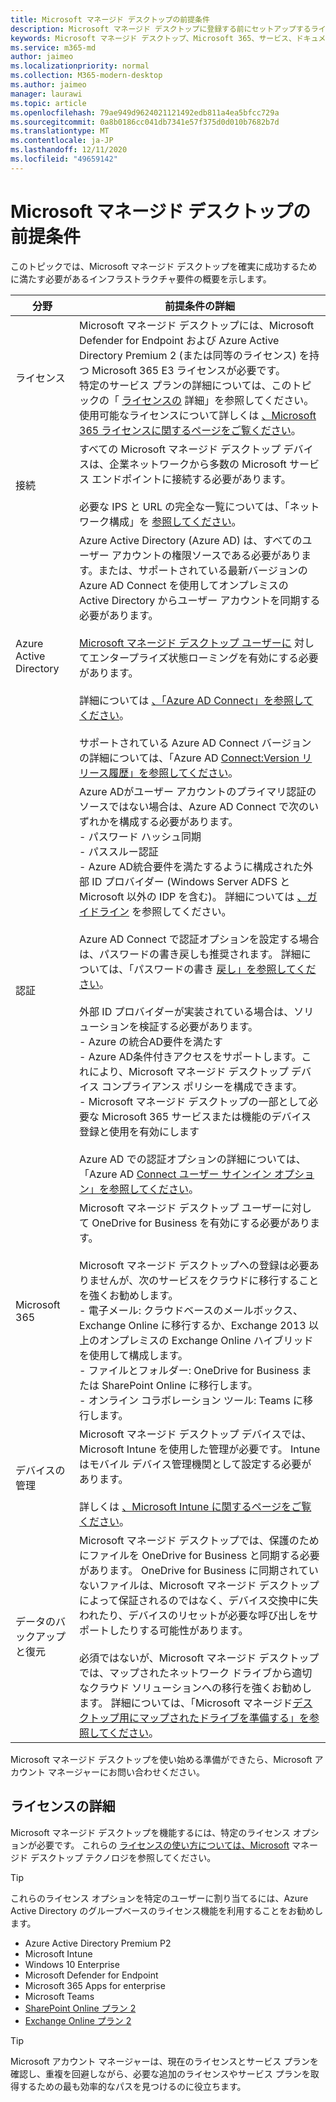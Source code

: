 ```yaml
---
title: Microsoft マネージド デスクトップの前提条件
description: Microsoft マネージド デスクトップに登録する前にセットアップするライセンス、Azure アカウント、認証設定、および Microsoft 365 の設定
keywords: Microsoft マネージド デスクトップ、Microsoft 365、サービス、ドキュメント
ms.service: m365-md
author: jaimeo
ms.localizationpriority: normal
ms.collection: M365-modern-desktop
ms.author: jaimeo
manager: laurawi
ms.topic: article
ms.openlocfilehash: 79ae949d9624021121492edb811a4ea5bfcc729a
ms.sourcegitcommit: 0a8b0186cc041db7341e57f375d0d010b7682b7d
ms.translationtype: MT
ms.contentlocale: ja-JP
ms.lasthandoff: 12/11/2020
ms.locfileid: "49659142"
---
```

# <a name="prerequisites-for-microsoft-managed-desktop"></a>Microsoft マネージド デスクトップの前提条件

<!--This topic is the target for a "Learn more" link in the Admin Portal (aka.ms/prereq-azure); do not delete.-->
<!--from Prerequisites -->

このトピックでは、Microsoft マネージド デスクトップを確実に成功するために満たす必要があるインフラストラクチャ要件の概要を示します。 


分野 | 前提条件の詳細
--- | ---
ライセンス |Microsoft マネージド デスクトップには、Microsoft Defender for Endpoint および Azure Active Directory Premium 2 (または同等のライセンス) を持つ Microsoft 365 E3 ライセンスが必要です。<br>特定のサービス プランの詳細については、このトピックの「 [ライセンスの](#more-about-licenses) 詳細」を参照してください。<br>使用可能なライセンスについて詳しくは [、Microsoft 365 ライセンスに関するページをご覧ください](https://www.microsoft.com/microsoft-365/compare-all-microsoft-365-plans)。
接続 |  すべての Microsoft マネージド デスクトップ デバイスは、企業ネットワークから多数の Microsoft サービス エンドポイントに接続する必要があります。<br><br>必要な IPS と URL の完全な一覧については、「ネットワーク構成」を [参照してください](../get-ready/network.md)。 
Azure Active Directory |    Azure Active Directory (Azure AD) は、すべてのユーザー アカウントの権限ソースである必要があります。または、サポートされている最新バージョンの Azure AD Connect を使用してオンプレミスの Active Directory からユーザー アカウントを同期する必要があります。<br><br>[Microsoft マネージド デスクトップ ユーザーに](https://docs.microsoft.com/azure/active-directory/devices/enterprise-state-roaming-overview) 対してエンタープライズ状態ローミングを有効にする必要があります。<br><br>詳細については [、「Azure AD Connect」を参照してください](https://docs.microsoft.com/azure/active-directory/hybrid/whatis-azure-ad-connect)。<br><br>サポートされている Azure AD Connect バージョンの詳細については、「Azure AD [Connect:Version リリース履歴」を参照してください](https://docs.microsoft.com/azure/active-directory/hybrid/reference-connect-version-history)。
認証 |    Azure ADがユーザー アカウントのプライマリ認証のソースではない場合は、Azure AD Connect で次のいずれかを構成する必要があります。<br>- パスワード ハッシュ同期<br>- パススルー認証<br>- Azure AD統合要件を満たするように構成された外部 ID プロバイダー (Windows Server ADFS と Microsoft 以外の IDP を含む)。 詳細については [、ガイドライン](https://www.microsoft.com/download/details.aspx?id=56843) を参照してください。 <br><br>Azure AD Connect で認証オプションを設定する場合は、パスワードの書き戻しも推奨されます。 詳細については、「パスワードの書き [戻し」を参照してください](https://docs.microsoft.com/azure/active-directory/authentication/howto-sspr-writeback)。 <br><br>外部 ID プロバイダーが実装されている場合は、ソリューションを検証する必要があります。<br>- Azure の統合AD要件を満たす<br>- Azure AD条件付きアクセスをサポートします。これにより、Microsoft マネージド デスクトップ デバイス コンプライアンス ポリシーを構成できます。<br>- Microsoft マネージド デスクトップの一部として必要な Microsoft 365 サービスまたは機能のデバイス登録と使用を有効にします <br><br>Azure AD での認証オプションの詳細については、「Azure AD [Connect ユーザー サインイン オプション」を参照してください](https://docs.microsoft.com/azure/active-directory/connect/active-directory-aadconnect-user-signin)。
Microsoft 365 | Microsoft マネージド デスクトップ ユーザーに対して OneDrive for Business を有効にする必要があります。<br><br>Microsoft マネージド デスクトップへの登録は必要ありませんが、次のサービスをクラウドに移行することを強くお勧めします。<br>- 電子メール: クラウドベースのメールボックス、Exchange Online に移行するか、Exchange 2013 以上のオンプレミスの Exchange Online ハイブリッドを使用して構成します。<br>- ファイルとフォルダー: OneDrive for Business または SharePoint Online に移行します。<br>- オンライン コラボレーション ツール: Teams に移行します。
デバイスの管理 | Microsoft マネージド デスクトップ デバイスでは、Microsoft Intune を使用した管理が必要です。 Intune はモバイル デバイス管理機関として設定する必要があります。<br><br>詳しくは [、Microsoft Intune に関するページをご覧ください](https://www.microsoft.com/cloud-platform/microsoft-intune)。 
データのバックアップと復元 |  Microsoft マネージド デスクトップでは、保護のためにファイルを OneDrive for Business と同期する必要があります。 OneDrive for Business に同期されていないファイルは、Microsoft マネージド デスクトップによって保証されるのではなく、デバイス交換中に失われたり、デバイスのリセットが必要な呼び出しをサポートしたりする可能性があります。<br><br>必須ではないが、Microsoft マネージド デスクトップでは、マップされたネットワーク ドライブから適切なクラウド ソリューションへの移行を強くお勧めします。 詳細については、「Microsoft マネージド[デスクトップ用にマップされたドライブを準備する」を参照してください](mapped-drives.md)。

Microsoft マネージド デスクトップを使い始める準備ができたら、Microsoft アカウント マネージャーにお問い合わせください。 

## <a name="more-about-licenses"></a>ライセンスの詳細

Microsoft マネージド デスクトップを機能するには、特定のライセンス オプションが必要です。 これらの [ライセンスの使い方については、Microsoft](../intro/technologies.md) マネージド デスクトップ テクノロジを参照してください。

> [!TIP]
> これらのライセンス オプションを特定のユーザーに割り当てるには、Azure [](https://docs.microsoft.com/azure/active-directory/fundamentals/active-directory-licensing-whatis-azure-portal) Active Directory のグループベースのライセンス機能を利用することをお勧めします。

- Azure Active Directory Premium P2
- Microsoft Intune 
- Windows 10 Enterprise  
- Microsoft Defender for Endpoint
- Microsoft 365 Apps for enterprise
- Microsoft Teams
- [SharePoint Online プラン 2](https://www.microsoft.com/microsoft-365/sharepoint/compare-sharepoint-plans)
- [Exchange Online プラン 2](https://www.microsoft.com/microsoft-365/exchange/compare-microsoft-exchange-online-plans) 


> [!TIP]
> Microsoft アカウント マネージャーは、現在のライセンスとサービス プランを確認し、重複を回避しながら、必要な追加のライセンスやサービス プランを取得するための最も効率的なパスを見つけるのに役立ちます。
